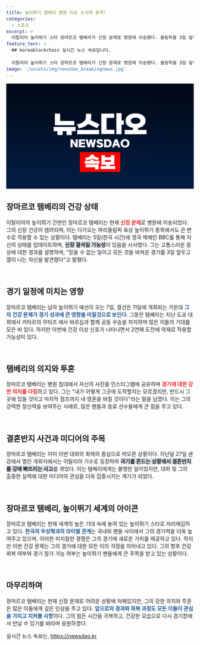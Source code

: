 ```yaml
---
title: 높이뛰기 탬베리 병원 이송 소식에 충격!
categories:
  - 스포츠
excerpt: >
  이탈리아 높이뛰기 스타 장마르코 탬베리가 신장 문제로 병원에 이송됐다. 올림픽을 3일 앞두고 통증과 열로 무너진 그의 도전은 과연 어떻게 될까? 탬베리는 여전히 경기에 나설 결의를 다졌다.
feature_text: >
  ## koreablockchain 실시간 뉴스 속보입니다.

  이탈리아 높이뛰기 스타 장마르코 탬베리가 신장 문제로 병원에 이송됐다. 올림픽을 3일 앞두고 통증과 열로 무너진 그의 도전은 과연 어떻게 될까? 탬베리는 여전히 경기에 나설 결의를 다졌다.
image: '/assets/img/newsdao_breakingnews.jpg'
---
```


<p><img src="/assets/img/newsdao_breakingnews.jpg" alt="koreablockchain 속보" /></p>

<h2 data-ke-size="size26">장마르코 탬베리의 건강 상태</h2>

<p data-ke-size="size16">이탈리아의 높이뛰기 간판인 장마르코 탬베리는 현재 <b><span style="color: #ee2323;">신장 문제</span></b>로 병원에 이송되었다. 그의 신장 건강이 염려되며, 이는 다가오는 파리올림픽 육상 높이뛰기 종목에서도 큰 변수로 작용할 수 있는 상황이다. 탬베리는 5일(한국 시간)에 영국 매체인 BBC를 통해 자신의 상태를 업데이트하며, <b><span style="background-color: #21538527;">신장 결석일 가능성</span></b>이 있음을 시사했다. 그는 고통스러운 증상에 대한 경과를 설명하며, "믿을 수 없는 일이고 모든 것을 바쳐온 경기를 3일 앞두고 열이 나는 자신을 발견했다"고 말했다.</p>

<p data-ke-size="size16">&nbsp;</p>

<h2 data-ke-size="size26">경기 일정에 미치는 영향</h2>

<p data-ke-size="size16">장마르코 탬베리는 남자 높이뛰기 예선이 오는 7일, 결선은 11일에 개최되는 가운데 <b><span style="color: #1a5490;">그의 건강 문제가 경기 성과에 큰 영향을 미칠것으로 보인다</span></b>. 그동안 탬베리는 지난 도쿄 대회에서 카타르의 무타즈 에사 바르심과 함께 공동 우승을 차지하며 많은 이들의 기대를 모은 바 있다. 하지만 이번에 건강 이상 신호가 나타나면서 2연패 도전에 악재로 작용할 가능성이 있다.</p>

<p data-ke-size="size16">&nbsp;</p>

<h2 data-ke-size="size26">탬베리의 의지와 투혼</h2>

<p data-ke-size="size16">장마르코 탬베리는 병원 침대에서 자신의 사진을 인스타그램에 공유하며 <b><span style="color: #ee2323;">경기에 대한 강한 의지를 다짐</span></b>하고 있다. 그는 "내가 어떻게 그곳에 도착할지는 모르겠지만, 반드시 그곳에 있을 것이고 마지막 점프까지 내 영혼을 바칠 것이다"라는 말을 남겼다. 이는 그의 강력한 정신력을 보여주는 사례로, 많은 팬들과 동료 선수들에게 큰 힘을 주고 있다.</p>

<p data-ke-size="size16">&nbsp;</p>

<h2 data-ke-size="size26">결혼반지 사건과 미디어의 주목</h2>

<p data-ke-size="size16">장마르코 탬베리는 이미 이번 대회의 화제의 중심으로 떠오른 상황이다. 지난달 27일 센강에서 열린 개회식에서는 이탈리아 기수로 등장하여 <b><span style="background-color: #21538527;">국기를 흔드는 상황에서 결혼반지를 강에 빠뜨리는 사고</span></b>를 겪었다. 이는 탬베리에게는 불행한 일이었지만, 대회 및 그의 출중한 실력에 대한 미디어의 관심을 더욱 집중시키는 계기가 되었다.</p>

<p data-ke-size="size16">&nbsp;</p>

<h2 data-ke-size="size26">장마르코 탬베리, 높이뛰기 세계의 아이콘</h2>

<p data-ke-size="size16">장마르코 탬베리는 현재 세계의 높은 기대 속에 놓여 있는 높이뛰기 스타로 자리매김하고 있다. <b><span style="color: #1a5490;">한국의 우상혁과의 라이벌 관계</span></b>는 국내외 팬들 사이에서 그의 경기력을 더욱 높여주고 있으며, 이러한 피지컬한 경쟁은 그의 경기에 새로운 가치를 제공하고 있다. 하지만 이번 건강 문제는 그의 경기에 대한 모든 이의 걱정을 자아내고 있다. 그의 향후 건강 회복 여부와 경기 참가 가능 여부는 높이뛰기 팬들에게 큰 주목을 받고 있는 상황이다.</p>

<p data-ke-size="size16">&nbsp;</p>

<h2 data-ke-size="size26">마무리하며</h2>

<p data-ke-size="size16">장마르코 탬베리는 현재 신장 문제로 어려운 상황에 처해있지만, 그의 강한 의지와 투혼은 많은 이들에게 깊은 인상을 주고 있다. <b><span style="color: #1a5490;">앞으로의 경과와 회복 과정도 모든 이들이 관심을 가지고 지켜볼 사항</span></b>이다. 그의 힘든 시간을 극복하고, 건강한 모습으로 다시 경기장에서 만날 수 있기를 바라며 응원하겠다.</p>
실시간 뉴스 속보는, <a href="https://newsdao.kr" rel="dofollow">https://newsdao.kr</a>


